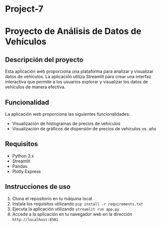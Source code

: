 # Project-7
# Proyecto de Análisis de Datos de Vehículos

## Descripción del proyecto

Esta aplicación web proporciona una plataforma para analizar y visualizar datos de vehículos. La aplicación utiliza Streamlit para crear una interfaz interactiva que permite a los usuarios explorar y visualizar los datos de vehículos de manera efectiva.

## Funcionalidad

La aplicación web proporciona las siguientes funcionalidades:

*   Visualización de histogramas de precios de vehículos
*   Visualización de gráficos de dispersión de precios de vehículos vs. año

## Requisitos

*   Python 3.x
*   Streamlit
*   Pandas
*   Plotly Express

## Instrucciones de uso

1.  Clona el repositorio en tu máquina local
2.  Instala los requisitos utilizando `pip install -r requirements.txt`
3.  Ejecuta la aplicación utilizando `streamlit run app.py`
4.  Accede a la aplicación en tu navegador web en la dirección `http://localhost:8501`